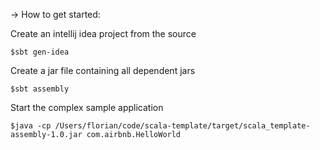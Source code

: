 -> How to get started:

Create an intellij idea project from the source

	$sbt gen-idea

Create a jar file containing all dependent jars

	$sbt assembly

Start the complex sample application

	$java -cp /Users/florian/code/scala-template/target/scala_template-assembly-1.0.jar com.airbnb.HelloWorld
